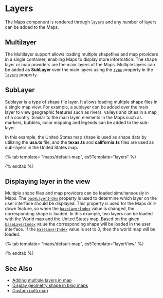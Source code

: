 # Layers

The Maps component is rendered through [`layers`](../api/maps/#layers) and any number of layers can be added to the Maps.

## Multilayer

The Multilayer support allows loading multiple shapefiles and map providers in a single container, enabling Maps to display more information. The shape layer or map providers are the main layers of the Maps. Multiple layers can be added as **SubLayer** over the main layers using the [`type`](../api/maps/layerSettingsModel/#type) property in the [`layers`](../api/maps/layerSettingsModel/#type) property.

## SubLayer

Sublayer is a type of shape file layer. It allows loading multiple shape files in a single map view. For example, a sublayer can be added over the main layer to view geographic features such as rivers, valleys and cities in a map of a country. Similar to the main layer, elements in the Maps such as markers, bubbles, color mapping and legends can be added to the sub-layer.

In this example, the United States map shape is used as shape data by utilizing the **usa.ts** file, and the **texas.ts** and **california.ts** files are used as sub-layers in the United States map.

{% tab template= "maps/default-map", es5Template="layers" %}

{% endtab %}

## Displaying layer in the view

Multiple shape files and map providers can be loaded simultaneously in Maps. The [`baseLayerIndex`](../api/maps/mapsModel/#baselayerindex) property is used to determine which layer on the user interface should be displayed. This property is used for the Maps drill-down feature, so when the [`baseLayerIndex`](../api/maps/mapsModel/#baselayerindex) value is changed, the corresponding shape is loaded. In this example, two layers can be loaded with the World map and the United States map. Based on the given [`baseLayerIndex`](../api/maps/mapsModel/#baselayerindex) value the corresponding shape will be loaded in the user interface. If the [`baseLayerIndex`](../api/maps/mapsModel/#baselayerindex) value is set to 0, then the world map will be loaded.

{% tab template= "maps/default-map", es5Template="layerView" %}

{% endtab %}

## See Also

* [Adding multiple layers in map](../maps/how-to/multiple-layer)
* [Display geometry shape in bing maps](../maps/how-to/bing-map)
* [Custom path map](../maps/how-to/custom-path)